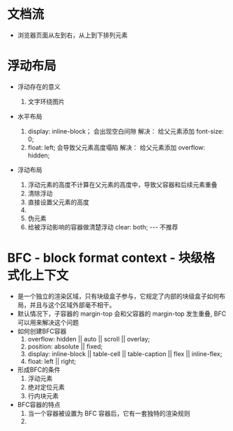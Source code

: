 # 文档流
- 浏览器页面从左到右，从上到下排列元素

# 浮动布局
- 浮动存在的意义
  1. 文字环绕图片

- 水平布局
  1. display: inline-block； 会出现空白间隙  解决： 给父元素添加 font-size: 0;
  2. float: left;  会导致父元素高度塌陷  解决： 给父元素添加 overflow: hidden;

- 浮动布局
  1. 浮动元素的高度不计算在父元素的高度中，导致父容器和后续元素重叠
  2. 清除浮动
    1. 直接设置父元素的高度
    2. 
    3. 伪元素
    4. 给被浮动影响的容器做清楚浮动 clear: both; --- 不推荐

# BFC - block format context - 块级格式化上下文
- 是一个独立的渲染区域，只有块级盒子参与，它规定了内部的块级盒子如何布局，并且与这个区域外部毫不相干。
- 默认情况下，子容器的 margin-top 会和父容器的 margin-top 发生重叠, BFC 可以用来解决这个问题
- 如何创建BFC容器
  1. overflow: hidden || auto || scroll || overlay;
  2. position: absolute || fixed;
  3. display: inline-block || table-cell || table-caption || flex || inline-flex;
  4. float: left || right;
- 形成BFC的条件
  1. 浮动元素
  2. 绝对定位元素
  3. 行内块元素
- BFC容器的特点
  1. 当一个容器被设置为 BFC 容器后，它有一套独特的渲染规则
  2. 